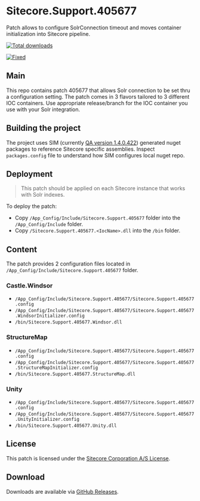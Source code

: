 # Sitecore.Support.405677  
Patch allows to configure SolrConnection timeout and moves container initialization into Sitecore pipeline.  

[![Total downloads](https://img.shields.io/github/downloads/SitecoreSupport/Sitecore.Support.405677/total.svg)](https://github.com/SitecoreSupport/Sitecore.Support.405677/releases)

[![Fixed](https://img.shields.io/badge/fixed-8.2_initial_release-blue.svg)](https://dev.sitecore.net/Downloads/Sitecore%20Experience%20Platform/82/Sitecore%20Experience%20Platform%2082%20Initial%20Release/Release%20Notes)

## Main  
This repo contains patch 405677 that allows Solr connection to be set thru a configuration setting. 
The patch comes in 3 flavors tailored to 3 different IOC containers. 
Use appropriate release/branch for the IOC container you use with your Solr integration.  

## Building the project
The project uses SIM (currently [QA version 1.4.0.422](http://dl.sitecore.net/updater/sim)) generated nuget packages to reference Sitecore specific assemblies. 
Inspect `packages.config` file to understand how SIM configures local nuget repo.  

## Deployment  
> This patch should be applied on each Sitecore instance that works with Solr indexes.  

To deploy the patch:  
* Copy `/App_Config/Include/Sitecore.Support.405677` folder into the `/App_Config/Include` folder.  
* Copy `/Sitecore.Support.405677.<IocName>.dll` into the `/bin` folder.


## Content  
The patch provides 2 configuration files located in `/App_Config/Include/Sitecore.Support.405677` folder.
### Castle.Windsor  
* `/App_Config/Include/Sitecore.Support.405677/Sitecore.Support.405677.config`  
* `/App_Config/Include/Sitecore.Support.405677/Sitecore.Support.405677.WindsorInitializer.config`  
* `/bin/Sitecore.Support.405677.Windsor.dll`   

### StructureMap  
* `/App_Config/Include/Sitecore.Support.405677/Sitecore.Support.405677.config`  
* `/App_Config/Include/Sitecore.Support.405677/Sitecore.Support.405677.StructureMapInitializer.config`  
* `/bin/Sitecore.Support.405677.StructureMap.dll`  

### Unity  
* `/App_Config/Include/Sitecore.Support.405677/Sitecore.Support.405677.config`  
* `/App_Config/Include/Sitecore.Support.405677/Sitecore.Support.405677.UnityInitializer.config`  
* `/bin/Sitecore.Support.405677.Unity.dll`  

## License  
This patch is licensed under the [Sitecore Corporation A/S License](https://github.com/SitecoreSupport/Sitecore.Support.405677/blob/master/LICENSE).  

## Download  
Downloads are available via [GitHub Releases](https://github.com/SitecoreSupport/Sitecore.Support.405677/releases).  
